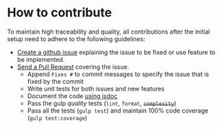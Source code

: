 # How to contribute

To maintain high traceability and quality, all contributions after the initial setup need to adhere to the following guidelines:

- [Create a github issue](https://github.com/nhpatt/metal-data-list/issues/new) explaining the issue to be fixed or use feature to be implemented.
- [Send a Pull Request](https://github.com/nhpatt/metal-data-list/compare) covering the issue.
	- Append `Fixes #` to commit messages to specify the issue that is fixed by the commit
	- Write unit tests for both issues and new features
	- Document the code [using jsdoc](https://github.com/google/closure-compiler/wiki/Annotating-JavaScript-for-the-Closure-Compiler)
	- Pass the gulp _quality_ tests (`lint`, `format`, ~~`complexity`~~)
	- Pass all the tests (`gulp test`) and maintain 100% code coverage (`gulp test:coverage`)
